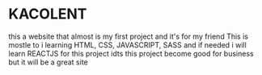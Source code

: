# KACOLENT
this a website that almost is my first project and it's for my friend
This is mostle to i learning HTML, CSS, JAVASCRIPT, SASS and if needed i will learn REACTJS for this project
idts this project become good for business but it will be a great site
